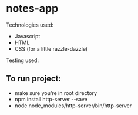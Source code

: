 # notes-app

Technologies used:

* Javascript
* HTML
* CSS (for a little razzle-dazzle)

Testing used:


To run project:
--------------
* make sure you're in root directory
* npm install http-server --save
* node node_modules/http-server/bin/http-server
